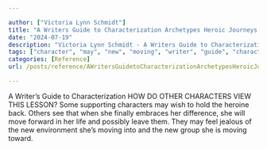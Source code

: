```yaml
---

author: ["Victoria Lynn Schmidt"]
title: "A Writers Guide to Characterization Archetypes Heroic Journeys and Other Elements of Dynamic Character Development - part0021_split_004.html"
date: "2024-07-19"
description: "Victoria Lynn Schmidt - A Writers Guide to Characterization Archetypes Heroic Journeys and Other Elements of Dynamic Character Development"
tags: ["character", "may", "new", "moving", "writer", "guide", "characterization", "view", "lesson", "supporting", "wish", "hold", "heroine", "back", "others", "see", "finally", "embrace", "difference", "move", "forward", "life", "possibly", "leave", "feel"]
categories: [Reference]
url: /posts/reference/AWritersGuidetoCharacterizationArchetypesHeroicJourneysandOtherElementsofDynamicCharacterDevelopment-part0021split004html

---
```



A Writer’s Guide to Characterization
HOW DO OTHER CHARACTERS VIEW THIS LESSON?
Some supporting characters may wish to hold the heroine back. Others see that when she finally embraces her difference, she will move forward in her life and possibly leave them. They may feel jealous of the new environment she’s moving into and the new group she is moving toward.
